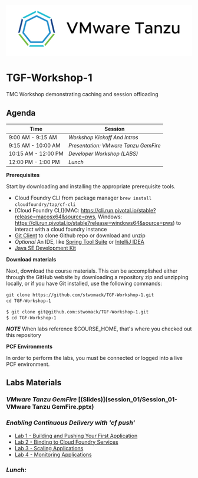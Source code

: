 ![VMware Tanzu Gemfire](/images/vmware-tanzu.png)
# TGF-Workshop-1
TMC Workshop demonstrating caching and session offloading

## Agenda

Time | Session
---- | -------
9:00 AM - 9:15 AM | _Workshop Kickoff And Intros_
9:15 AM - 10:00 AM | _Presentation: VMware Tanzu GemFire_
10:15 AM - 12:00 PM | _Developer Workshop (*LABS*)_
12:00 PM - 1:00 PM | _Lunch_

**Prerequisites**

Start by downloading and installing the appropriate prerequisite tools.
- Cloud Foundry CLI from package manager `brew install cloudfoundry/tap/cf-cli`
- [Cloud Foundry CLI](MAC: https://cli.run.pivotal.io/stable?release=macosx64&source=pws, Windows: https://cli.run.pivotal.io/stable?release=windows64&source=pws) to interact with a cloud foundry instance
- [Git Client](https://git-scm.com/downloads) to clone Github repo or download and unzip
- *Optional* An IDE, like [Spring Tool Suite](https://spring.io/tools/sts/all) or [IntelliJ IDEA](https://www.jetbrains.com/idea/download/)
- [Java SE Development Kit](http://info.pivotal.io/n0I60i3021AN0JU0le10CRR)

**Download materials**

Next, download the course materials.  This can be accomplished either through the GitHub website by downloading a repository zip and unzipping locally, or if you have Git installed, use the following commands:

```
git clone https://github.com/stwomack/TGF-Workshop-1.git
cd TGF-Workshop-1
```

```
$ git clone git@github.com:stwomack/TGF-Workshop-1.git
$ cd TGF-Workshop-1
```

***NOTE***
When labs reference $COURSE_HOME, that's where you checked out this repository

**PCF Environments**

In order to perform the labs, you must be connected or logged into a live PCF environment.

## Labs Materials

### _VMware Tanzu GemFire_ [(Slides)](session_01/Session_01-VMware Tanzu GemFire.pptx)

### _Enabling Continuous Delivery with 'cf push'_
  - [Lab 1 - Building and Pushing Your First Application](session_02/lab_01/lab_01.adoc)
  - [Lab 2 - Binding to Cloud Foundry Services](session_02/lab_02/lab_02.adoc)
  - [Lab 3 - Scaling Applications](session_02/lab_03/lab_03.adoc)
  - [Lab 4 - Monitoring Applications](session_02/lab_04/lab_04.adoc)

### _Lunch:_

